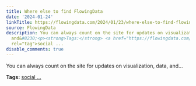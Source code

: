 ```yaml
---
title: Where else to find FlowingData
date: '2024-01-24'
linkTitle: https://flowingdata.com/2024/01/23/where-else-to-find-flowingdata/
source: FlowingData
description: You can always count on the site for updates on visualization, data,
  and&#8230;<p><strong>Tags:</strong> <a href="https://flowingdata.com/tag/social-media/"
  rel="tag">social ...
disable_comments: true
---
```

You can always count on the site for updates on visualization, data, and&#8230;<p><strong>Tags:</strong> <a href="https://flowingdata.com/tag/social-media/" rel="tag">social ...
